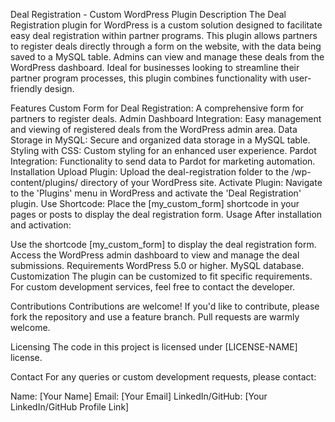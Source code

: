 Deal Registration - Custom WordPress Plugin
Description
The Deal Registration plugin for WordPress is a custom solution designed to facilitate easy deal registration within partner programs. This plugin allows partners to register deals directly through a form on the website, with the data being saved to a MySQL table. Admins can view and manage these deals from the WordPress dashboard. Ideal for businesses looking to streamline their partner program processes, this plugin combines functionality with user-friendly design.

Features
Custom Form for Deal Registration: A comprehensive form for partners to register deals.
Admin Dashboard Integration: Easy management and viewing of registered deals from the WordPress admin area.
Data Storage in MySQL: Secure and organized data storage in a MySQL table.
Styling with CSS: Custom styling for an enhanced user experience.
Pardot Integration: Functionality to send data to Pardot for marketing automation.
Installation
Upload Plugin: Upload the deal-registration folder to the /wp-content/plugins/ directory of your WordPress site.
Activate Plugin: Navigate to the 'Plugins' menu in WordPress and activate the 'Deal Registration' plugin.
Use Shortcode: Place the [my_custom_form] shortcode in your pages or posts to display the deal registration form.
Usage
After installation and activation:

Use the shortcode [my_custom_form] to display the deal registration form.
Access the WordPress admin dashboard to view and manage the deal submissions.
Requirements
WordPress 5.0 or higher.
MySQL database.
Customization
The plugin can be customized to fit specific requirements. For custom development services, feel free to contact the developer.

Contributions
Contributions are welcome! If you'd like to contribute, please fork the repository and use a feature branch. Pull requests are warmly welcome.

Licensing
The code in this project is licensed under [LICENSE-NAME] license.

Contact
For any queries or custom development requests, please contact:

Name: [Your Name]
Email: [Your Email]
LinkedIn/GitHub: [Your LinkedIn/GitHub Profile Link]
